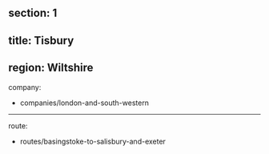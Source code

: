 ﻿section: 1
----
title: Tisbury
----
region: Wiltshire
----
company:
- companies/london-and-south-western
----
route:
- routes/basingstoke-to-salisbury-and-exeter
